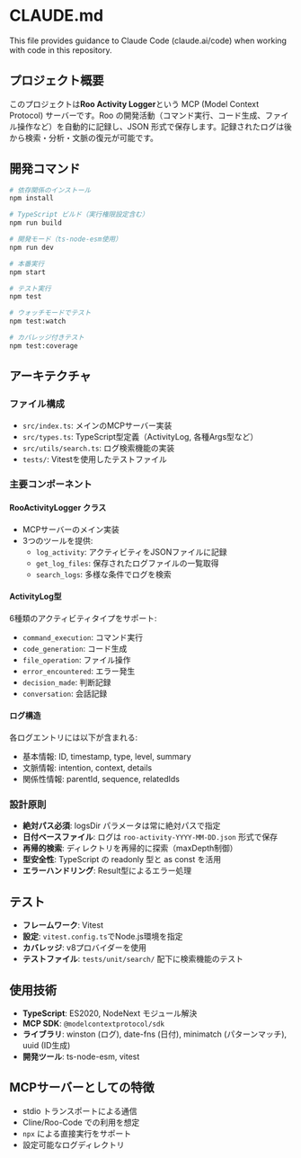 # CLAUDE.md

This file provides guidance to Claude Code (claude.ai/code) when working with code in this repository.

## プロジェクト概要

このプロジェクトは**Roo Activity Logger**という MCP (Model Context Protocol) サーバーです。Roo の開発活動（コマンド実行、コード生成、ファイル操作など）を自動的に記録し、JSON 形式で保存します。記録されたログは後から検索・分析・文脈の復元が可能です。

## 開発コマンド

```bash
# 依存関係のインストール
npm install

# TypeScript ビルド（実行権限設定含む）
npm run build

# 開発モード（ts-node-esm使用）
npm run dev

# 本番実行
npm start

# テスト実行
npm test

# ウォッチモードでテスト
npm test:watch

# カバレッジ付きテスト
npm test:coverage
```

## アーキテクチャ

### ファイル構成
- `src/index.ts`: メインのMCPサーバー実装
- `src/types.ts`: TypeScript型定義（ActivityLog, 各種Args型など）
- `src/utils/search.ts`: ログ検索機能の実装
- `tests/`: Vitestを使用したテストファイル

### 主要コンポーネント

#### RooActivityLogger クラス
- MCPサーバーのメイン実装
- 3つのツールを提供:
  - `log_activity`: アクティビティをJSONファイルに記録
  - `get_log_files`: 保存されたログファイルの一覧取得
  - `search_logs`: 多様な条件でログを検索

#### ActivityLog型
6種類のアクティビティタイプをサポート:
- `command_execution`: コマンド実行
- `code_generation`: コード生成
- `file_operation`: ファイル操作
- `error_encountered`: エラー発生
- `decision_made`: 判断記録
- `conversation`: 会話記録

#### ログ構造
各ログエントリには以下が含まれる:
- 基本情報: ID, timestamp, type, level, summary
- 文脈情報: intention, context, details
- 関係性情報: parentId, sequence, relatedIds

### 設計原則

- **絶対パス必須**: logsDir パラメータは常に絶対パスで指定
- **日付ベースファイル**: ログは `roo-activity-YYYY-MM-DD.json` 形式で保存
- **再帰的検索**: ディレクトリを再帰的に探索（maxDepth制御）
- **型安全性**: TypeScript の readonly 型と as const を活用
- **エラーハンドリング**: Result型によるエラー処理

## テスト

- **フレームワーク**: Vitest
- **設定**: `vitest.config.ts`でNode.js環境を指定
- **カバレッジ**: v8プロバイダーを使用
- **テストファイル**: `tests/unit/search/` 配下に検索機能のテスト

## 使用技術

- **TypeScript**: ES2020, NodeNext モジュール解決
- **MCP SDK**: `@modelcontextprotocol/sdk`
- **ライブラリ**: winston (ログ), date-fns (日付), minimatch (パターンマッチ), uuid (ID生成)
- **開発ツール**: ts-node-esm, vitest

## MCPサーバーとしての特徴

- stdio トランスポートによる通信
- Cline/Roo-Code での利用を想定
- `npx` による直接実行をサポート
- 設定可能なログディレクトリ